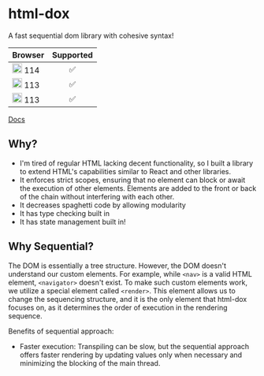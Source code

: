 # html-dox

A fast sequential dom library with cohesive syntax!

| Browser       |  Supported    | 
| ------------- |:-------------:| 
| <img src="https://th.bing.com/th/id/R.4c5dfa7ec90d6208a2a2e33adbd7c633?rik=cYlZy1p%2f4TEJGQ&riu=http%3a%2f%2f1000logos.net%2fwp-content%2fuploads%2f2017%2f08%2fChrome-Logo.png&ehk=qTc576MkpOTyH91AwsOr6MD868AywziPFN3Z2RxOFWQ%3d&risl=&pid=ImgRaw&r=0" width="20"> 114     | ✅|   
|<img src="https://cdn.freebiesupply.com/logos/large/2x/firefox-logo-png-transparent.png" width="20"> 113   | ✅     |   
| <img src="https://th.bing.com/th/id/R.15317f39b369ebfe56a357aaea4860ab?rik=i1CnFnr0QPpDYg&pid=ImgRaw&r=0" width="20"> 113 | ✅      |    

[Docs](https://github.com/MalikWhitten67/html-dox/wiki)
## Why?

- I'm tired of regular HTML lacking decent functionality, so I built a library to extend HTML's capabilities similar to React and other libraries.
- It enforces strict scopes, ensuring that no element can block or await the execution of other elements. Elements are added to the front or back of the chain without interfering with each other.
- It decreases spaghetti code by allowing modularity
- It has type checking built in
- It has state management built in!

## Why Sequential?

The DOM is essentially a tree structure. However, the DOM doesn't understand our custom elements. For example, while `<nav>` is a valid HTML element, `<navigator>` doesn't exist. To make such custom elements work, we utilize a special element called `<render>`. This element allows us to change the sequencing structure, and it is the only element that html-dox focuses on, as it determines the order of execution in the rendering sequence.

Benefits of sequential approach:
- Faster execution: Transpiling can be slow, but the sequential approach offers faster rendering by updating values only when necessary and minimizing the blocking of the main thread.

